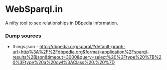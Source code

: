 # WebSparql.in
A nifty tool to see relationships in DBpedia information.


### Dump sources

* things.json - http://dbpedia.org/sparql/?default-graph-url=http%3A%2F%2Fdbpedia.org&format=application%2Fsparql-results%2Bjson&timeout=3000&query=select%20%3Ftype%20%7B%20%3Ftype%20a%20owl%3AClass%20.%20%7D